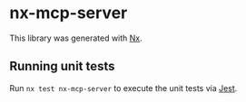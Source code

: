 # nx-mcp-server

This library was generated with [Nx](https://nx.dev).

## Running unit tests

Run `nx test nx-mcp-server` to execute the unit tests via [Jest](https://jestjs.io).

